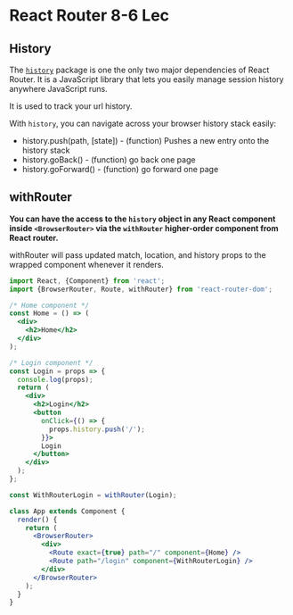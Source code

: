 # React Router 8-6 Lec



## History

The [`history`](https://github.com/ReactTraining/history) package is one the only two major dependencies of React Router. It is a JavaScript library that lets you easily manage session history anywhere JavaScript runs.

It is used to track your url history.

With `history`, you can navigate across your browser history stack easily:

* history.push\(path, \[state\]\) - \(function\) Pushes a new entry onto the history stack
* history.goBack\(\) - \(function\) go back one page
* history.goForward\(\) - \(function\) go forward one page

## withRouter

**You can have the access to the `history` object in any React component inside `<BrowserRouter>` via the `withRouter` higher-order component from React router.**

withRouter will pass updated match, location, and history props to the wrapped component whenever it renders.

```jsx
import React, {Component} from 'react';
import {BrowserRouter, Route, withRouter} from 'react-router-dom';

/* Home component */
const Home = () => (
  <div>
    <h2>Home</h2>
  </div>
);

/* Login component */
const Login = props => {
  console.log(props);
  return (
    <div>
      <h2>Login</h2>
      <button
        onClick={() => {
          props.history.push('/');
        }}>
        Login
      </button>
    </div>
  );
};

const WithRouterLogin = withRouter(Login);

class App extends Component {
  render() {
    return (
      <BrowserRouter>
        <div>
          <Route exact={true} path="/" component={Home} />
          <Route path="/login" component={WithRouterLogin} />
        </div>
      </BrowserRouter>
    );
  }
}
```

